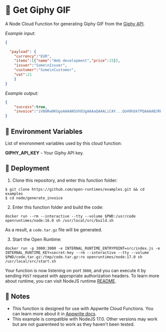 # 🧾 Get Giphy GIF

A Node Cloud Function for generating Giphy GIF from the [Giphy API](https://developers.giphy.com/docs/api#quick-start-guide).

_Example input:_

```json
{
 
  "payload": {
    "currency":"EUR",
    "items":[{"name":"Web development","price":15}],
    "issuer":"Some\nIssuer",
    "customer":"Some\nCustomer",
    "vat":21
    }
}
```

_Example output:_


```json
{
    "success":true,
    "invoice":"iVBORw0KGgoAAAANSUhEUgAAAaQAAALiCAY...QoH9hbkTPQAAAABJRU5ErkJggg=="
}
```

## 📝 Environment Variables

List of environment variables used by this cloud function:

**GIPHY_API_KEY** - Your Giphy API key.

## 🚀 Deployment

1. Clone this repository, and enter this function folder:

```
$ git clone https://github.com/open-runtimes/examples.git && cd examples
$ cd node/generate_invoice
```

2. Enter this function folder and build the code:
```
docker run --rm --interactive --tty --volume $PWD:/usr/code openruntimes/node:16.0 sh /usr/local/src/build.sh
```
As a result, a `code.tar.gz` file will be generated.

3. Start the Open Runtime:
```
docker run -p 3000:3000 -e INTERNAL_RUNTIME_ENTRYPOINT=src/index.js -e INTERNAL_RUNTIME_KEY=secret-key --rm --interactive --tty --volume $PWD/code.tar.gz:/tmp/code.tar.gz:ro openruntimes/node:17.0 sh /usr/local/src/start.sh
```

Your function is now listening on port `3000`, and you can execute it by sending `POST` request with appropriate authorization headers. To learn more about runtime, you can visit NodeJS runtime [README](https://github.com/open-runtimes/open-runtimes/tree/main/runtimes/node-17.0).

## 📝 Notes
 - This function is designed for use with Appwrite Cloud Functions. You can learn more about it in [Appwrite docs](https://appwrite.io/docs/functions).
 - This example is compatible with NodeJS 17.0. Other versions may work but are not guarenteed to work as they haven't been tested.